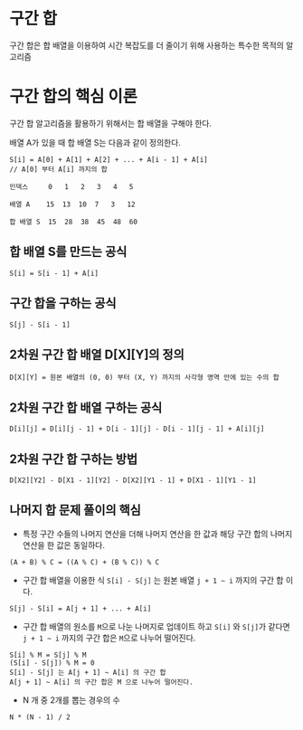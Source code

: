 구간 합
===

구간 합은 합 배열을 이용하여 시간 복잡도를 더 줄이기 위해 사용하는 특수한 목적의 알고리즘

# 구간 합의 핵심 이론

구간 합 알고리즘을 활용하기 위해서는 합 배열을 구해야 한다.

배열 A가 있을 때 합 배열 S는 다음과 같이 정의한다.

```
S[i] = A[0] + A[1] + A[2] + ... + A[i - 1] + A[i]
// A[0] 부터 A[i] 까지의 합
```

```
인덱스     0   1   2   3   4   5

배열 A    15  13  10  7   3   12

합 배열 S  15  28  38  45  48  60
```

## 합 배열 S를 만드는 공식

```
S[i] = S[i - 1] + A[i]
```

## 구간 합을 구하는 공식

```
S[j] - S[i - 1]
```

## 2차원 구간 합 배열 D[X][Y]의 정의

```
D[X][Y] = 원본 배열의 (0, 0) 부터 (X, Y) 까지의 사각형 영역 안에 있는 수의 합
```

## 2차원 구간 합 배열 구하는 공식

```
D[i][j] = D[i][j - 1] + D[i - 1][j] - D[i - 1][j - 1] + A[i][j]
```

## 2차원 구간 합 구하는 방법

```
D[X2][Y2] - D[X1 - 1][Y2] - D[X2][Y1 - 1] + D[X1 - 1][Y1 - 1]
```

## 나머지 합 문제 풀이의 핵심

- 특정 구간 수들의 나머지 연산을 더해 나머지 연산을 한 값과 해당 구간 합의 나머지 연산을 한 값은 동일하다.

```
(A + B) % C = ((A % C) + (B % C)) % C
```

- 구간 합 배열을 이용한 식 `S[i] - S[j]` 는 원본 배열 `j + 1 ~ i` 까지의 구간 합 이다.

```
S[j] - S[i] = A[j + 1] + ... + A[i]
```

- 구간 합 배열의 원소를 `M`으로 나눈 나머지로 업데이트 하고 `S[i]` 와 `S[j]`가 같다면 `j + 1 ~ i` 까지의 구간 합은 `M`으로 나누어 떨어진다.

```
S[i] % M = S[j] % M
(S[i] - S[j]) % M = 0
S[i] - S[j] 는 A[j + 1] ~ A[i] 의 구간 합
A[j + 1] ~ A[i] 의 구간 합은 M 으로 나누어 떨어진다.
```

- N 개 중 2개를 뽑는 경우의 수

```
N * (N - 1) / 2
```